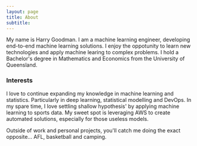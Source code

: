 ```yaml
---
layout: page
title: About
subtitle:
---
```


My name is Harry Goodman. I am a machine learning engineer, developing end-to-end machine learning solutions. I enjoy the oppotunity to learn new technologies and apply machine learing to 
complex problems. I hold a Bachelor's degree in Mathematics and Economics from the University of Queensland.

### Interests

I love to continue expanding my knowledge in machine learning and statistics. Particularly in deep learning, statistical modelling and DevOps. In my spare time, I love settling shallow hypothesis' by applying machine learning to sports data. My sweet spot is leveraging AWS to create automated solutions, especially for those useless models.

Outside of work and personal projects, you'll catch me doing the exact opposite... AFL, basketball and camping. 